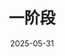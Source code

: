 ---
title: 一阶段
date: 2025-05-31
index: false
icon: folder-open
dir: 
  order: 1
category:
  - 代码
  - 学习
  - 一阶段
---
